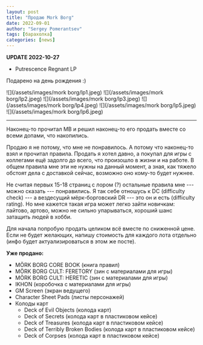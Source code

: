 ```yaml
---
layout: post
title: "Продаю Mork Borg"
date: 2022-09-01
author: "Sergey Pomerantsev"
tags: [барахолка]
categories: [news]
---
```


**UPDATE 2022-10-27**

- Putrescence Regnant LP 

Подарено на день рождения :)

![](/assets/images/mork borg/lp1.jpeg)
![](/assets/images/mork borg/lp2.jpeg)
![](/assets/images/mork borg/lp3.jpeg)
![](/assets/images/mork borg/lp4.jpeg)
![](/assets/images/mork borg/lp5.jpeg)
![](/assets/images/mork borg/lp6.jpeg)

---

Наконец-то прочитал MB и решил наконец-то его продать вместе со всеми допами, что накопились.

Продаю я не потому, что мне не понравилось.
А потому что наконец-то взял и прочитал правила.
Продать я хотел давно, а покупал для игры с коллегами ещё задолго до всего, что произошло в жизни и на работе.
В общем правила мне эти не нужны на данный момент, а зная, как тяжело обстоят дела с доставкой сейчас, возможно оно кому-то будет нужнее.

Не считая первых 15-18 страниц с лором (?) остальные правила мне --- можно сказать --- понравились.
Я так себе отношусь к DC (difficulty check) --- а вездесущий мёрк-борговский DR --- это он и есть (difficulty rating).
Но мне кажется такая игра может легко зайти новичкам: лайтово, артово, можно не сильно упарываться, хороший шанс затащить людей в хобби.

Для начала попробую продать целиком всё вместе по сниженной цене. Если не будет желающих, напишу стоимость для каждого лота отдельно (инфо будет актуализироваться в этом же посте).

**Уже продано:**

- MÖRK BORG CORE BOOK (книга правил)
- MÖRK BORG CULT: FERETORY (зин с материалами для игры)
- MÖRK BORG CULT: HERETIC (зин с материалами для игры)
- IKHON (коробочка с материалами для игры)
- GM Screen (экран ведущего)
- Character Sheet Pads (листы персонажей)
- Колоды карт
	- Deck of Evil Objects (колода карт)
	- Deck of Secrets (колода карт в пластиковом кейсе)
	- Deck of Treasures (колода карт в пластиковом кейсе)
	- Deck of Terribly Broken Bodies (колода карт в пластиковом кейсе)
	- Deck of Corpses (колода карт в пластиковом кейсе)
